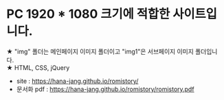 # PC 1920 * 1080 크기에 적합한 사이트입니다.

★ "img" 폴더는 메인페이지 이미지 폴더이고 "img1"은 서브페이지 이미지 폴더입니다.<br>
★ HTML, CSS, jQuery

- site : https://hana-jang.github.io/romistory/<br>
- 문서화 pdf : https://hana-jang.github.io/romistory/romistory.pdf
